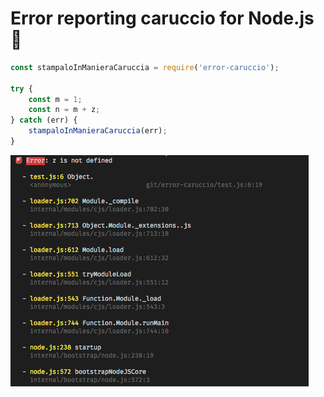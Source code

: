 
# Error reporting caruccio for Node.js 🚀

```js
const stampaloInManieraCaruccia = require('error-caruccio');

try {
    const m = 1;
    const n = m + z;
} catch (err) {
    stampaloInManieraCaruccia(err);
}
```

![](/ecchelo.png?raw=true)